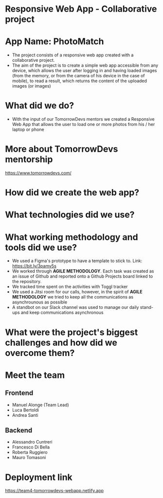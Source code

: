 # Responsive Web App - Collaborative project

# App Name: PhotoMatch

* The project consists of a responsive web app created with a collaborative project.
* The aim of the project is to create a simple web app accessible from any device, which allows the user after logging in and having loaded images (from the memory, or from the camera of his device in the case of mobile), to read a result, which returns the content of the uploaded images (or images)

# What did we do?

* With the input of our TomorrowDevs mentors we created a Responsive Web App that allows the user to load one or more photos from his / her laptop or phone

# More about TomorrowDevs mentorship

https://www.tomorrowdevs.com/

# How did we create the web app?

# What technologies did we use?

# What working methodology and tools did we use?

* We used a Figma's prototype to have a template to stick to. Link: https://bit.ly/3pamv5s
* We worked through **AGILE METHODOLOGY**. Each task was created as an issue of Github and reported onto a Github Projects board linked to the repository.
* We tracked time spent on the activities with Toggl tracker
* We used a Jitsi room for our calls, however, in the spirit of **AGILE METHODOLOGY** we tried to keep all the communications as asynchrounous as possible
* A standbot on our Slack channel was used to manage our daily stand-ups and keep communications asynchronous

# What were the project's biggest challenges and how did we overcome them?

# Meet the team

## Frontend

* Manuel Alonge (Team Lead)
* Luca Bertoldi
* Andrea Santi

## Backend

* Alessandro Cuntreri
* Francesco Di Bella
* Roberta Ruggiero 
* Mauro Tomasoni

# Deployment link

https://team4-tomorrowdevs-webapp.netlify.app
